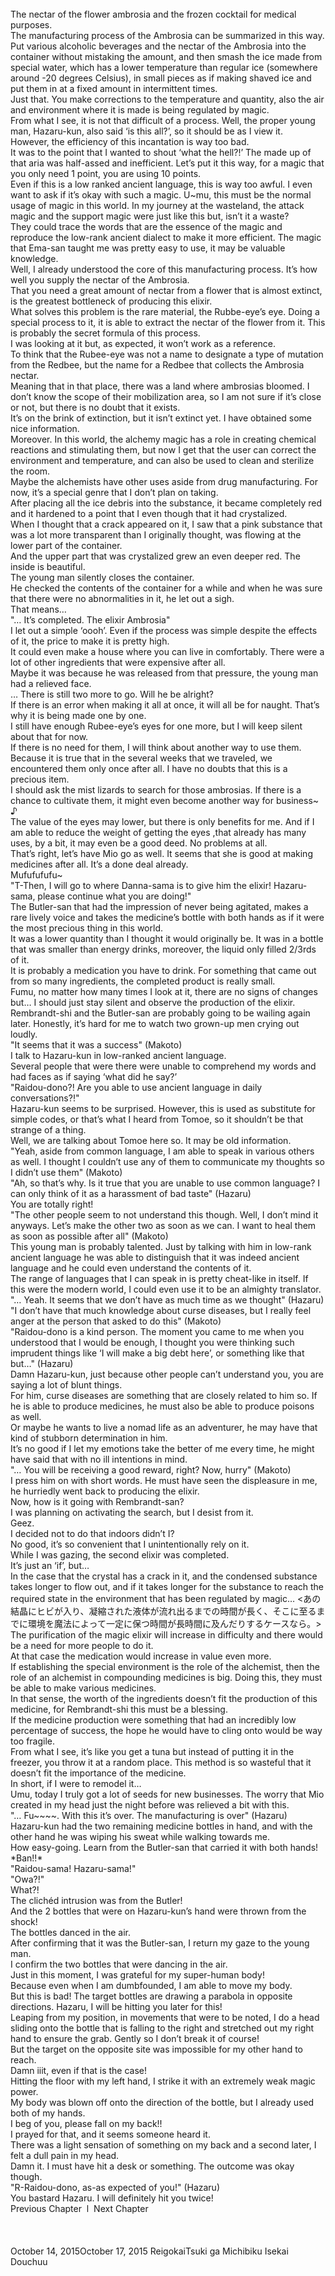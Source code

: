 <br/>
The nectar of the flower ambrosia and the frozen cocktail for medical purposes.<br/>
The manufacturing process of the Ambrosia can be summarized in this way.<br/>
Put various alcoholic beverages and the nectar of the Ambrosia into the container without mistaking the amount, and then smash the ice made from special water, which has a lower temperature than regular ice (somewhere around -20 degrees Celsius), in small pieces as if making shaved ice and put them in at a fixed amount in intermittent times.<br/>
Just that. You make corrections to the temperature and quantity, also the air and environment where it is made is being regulated by magic.<br/>
From what I see, it is not that difficult of a process. Well, the proper young man, Hazaru-kun, also said ‘is this all?’, so it should be as I view it.<br/>
However, the efficiency of this incantation is way too bad.<br/>
It was to the point that I wanted to shout ‘what the hell?!’ The made up of that aria was half-assed and inefficient. Let’s put it this way, for a magic that you only need 1 point, you are using 10 points.<br/>
Even if this is a low ranked ancient language, this is way too awful. I even want to ask if it’s okay with such a magic. U~mu, this must be the normal usage of magic in this world. In my journey at the wasteland, the attack magic and the support magic were just like this but, isn’t it a waste?<br/>
They could trace the words that are the essence of the magic and reproduce the low-rank ancient dialect to make it more efficient. The magic that Ema-san taught me was pretty easy to use, it may be valuable knowledge.<br/>
Well, I already understood the core of this manufacturing process. It’s how well you supply the nectar of the Ambrosia.<br/>
That you need a great amount of nectar from a flower that is almost extinct, is the greatest bottleneck of producing this elixir.<br/>
What solves this problem is the rare material, the Rubbe-eye’s eye. Doing a special process to it, it is able to extract the nectar of the flower from it. This is probably the secret formula of this process.<br/>
I was looking at it but, as expected, it won’t work as a reference.<br/>
To think that the Rubee-eye was not a name to designate a type of mutation from the Redbee, but the name for a Redbee that collects the Ambrosia nectar.<br/>
Meaning that in that place, there was a land where ambrosias bloomed. I don’t know the scope of their mobilization area, so I am not sure if it’s close or not, but there is no doubt that it exists.<br/>
It’s on the brink of extinction, but it isn’t extinct yet. I have obtained some nice information.<br/>
Moreover. In this world, the alchemy magic has a role in creating chemical reactions and stimulating them, but now I get that the user can correct the environment and temperature, and can also be used to clean and sterilize the room.<br/>
Maybe the alchemists have other uses aside from drug manufacturing. For now, it’s a special genre that I don’t plan on taking.<br/>
After placing all the ice debris into the substance, it became completely red and it hardened to a point that I even though that it had crystalized.<br/>
When I thought that a crack appeared on it, I saw that a pink substance that was a lot more transparent than I originally thought, was flowing at the lower part of the container.<br/>
And the upper part that was crystalized grew an even deeper red. The inside is beautiful.<br/>
The young man silently closes the container.<br/>
He checked the contents of the container for a while and when he was sure that there were no abnormalities in it, he let out a sigh.<br/>
That means…<br/>
"… It’s completed. The elixir Ambrosia"<br/>
I let out a simple ‘oooh’. Even if the process was simple despite the effects of it, the price to make it is pretty high.<br/>
It could even make a house where you can live in comfortably. There were a lot of other ingredients that were expensive after all.<br/>
Maybe it was because he was released from that pressure, the young man had a relieved face.<br/>
… There is still two more to go. Will he be alright?<br/>
If there is an error when making it all at once, it will all be for naught. That’s why it is being made one by one.<br/>
I still have enough Rubee-eye’s eyes for one more, but I will keep silent about that for now.<br/>
If there is no need for them, I will think about another way to use them.<br/>
Because it is true that in the several weeks that we traveled, we encountered them only once after all. I have no doubts that this is a precious item.<br/>
I should ask the mist lizards to search for those ambrosias. If there is a chance to cultivate them, it might even become another way for business~ ♪<br/>
The value of the eyes may lower, but there is only benefits for me. And if I am able to reduce the weight of getting the eyes ,that already has many uses, by a bit, it may even be a good deed. No problems at all.<br/>
That’s right, let’s have Mio go as well. It seems that she is good at making medicines after all. It’s a done deal already.<br/>
Mufufufufu~<br/>
"T-Then, I will go to where Danna-sama is to give him the elixir! Hazaru-sama, please continue what you are doing!"<br/>
The Butler-san that had the impression of never being agitated, makes a rare lively voice and takes the medicine’s bottle with both hands as if it were the most precious thing in this world.<br/>
It was a lower quantity than I thought it would originally be. It was in a bottle that was smaller than energy drinks, moreover, the liquid only filled 2/3rds of it.<br/>
It is probably a medication you have to drink. For something that came out from so many ingredients, the completed product is really small.<br/>
Fumu, no matter how many times I look at it, there are no signs of changes but… I should just stay silent and observe the production of the elixir.<br/>
Rembrandt-shi and the Butler-san are probably going to be wailing again later. Honestly, it’s hard for me to watch two grown-up men crying out loudly.<br/>
"It seems that it was a success" (Makoto)<br/>
I talk to Hazaru-kun in low-ranked ancient language.<br/>
Several people that were there were unable to comprehend my words and had faces as if saying ‘what did he say?’<br/>
"Raidou-dono?! Are you able to use ancient language in daily conversations?!"<br/>
Hazaru-kun seems to be surprised. However, this is used as substitute for simple codes, or that’s what I heard from Tomoe, so it shouldn’t be that strange of a thing.<br/>
Well, we are talking about Tomoe here so. It may be old information.<br/>
"Yeah, aside from common language, I am able to speak in various others as well. I thought I couldn’t use any of them to communicate my thoughts so I didn’t use them" (Makoto)<br/>
"Ah, so that’s why. Is it true that you are unable to use common language? I can only think of it as a harassment of bad taste" (Hazaru)<br/>
You are totally right!<br/>
"The other people seem to not understand this though. Well, I don’t mind it anyways. Let’s make the other two as soon as we can. I want to heal them as soon as possible after all" (Makoto)<br/>
This young man is probably talented. Just by talking with him in low-rank ancient language he was able to distinguish that it was indeed ancient language and he could even understand the contents of it.<br/>
The range of languages that I can speak in is pretty cheat-like in itself. If this were the modern world, I could even use it to be an almighty translator. <TN: and I would envy you for it><br/>
"… Yeah. It seems that we don’t have as much time as we thought" (Hazaru)<br/>
"I don’t have that much knowledge about curse diseases, but I really feel anger at the person that asked to do this" (Makoto)<br/>
"Raidou-dono is a kind person. The moment you came to me when you understood that I would be enough, I thought you were thinking such imprudent things like ‘I will make a big debt here’, or something like that but…" (Hazaru)<br/>
Damn Hazaru-kun, just because other people can’t understand you, you are saying a lot of blunt things.<br/>
For him, curse diseases are something that are closely related to him so. If he is able to produce medicines, he must also be able to produce poisons as well.<br/>
Or maybe he wants to live a nomad life as an adventurer, he may have that kind of stubborn determination in him.<br/>
It’s no good if I let my emotions take the better of me every time, he might have said that with no ill intentions in mind.<br/>
"… You will be receiving a good reward, right? Now, hurry" (Makoto)<br/>
I press him on with short words. He must have seen the displeasure in me, he hurriedly went back to producing the elixir.<br/>
Now, how is it going with Rembrandt-san?<br/>
I was planning on activating the search, but I desist from it.<br/>
Geez.<br/>
I decided not to do that indoors didn’t I?<br/>
No good, it’s so convenient that I unintentionally rely on it.<br/>
While I was gazing, the second elixir was completed.<br/>
It’s just an ‘if’, but…<br/>
In the case that the crystal has a crack in it, and the condensed substance takes longer to flow out, and if it takes longer for the substance to reach the required state in the environment that has been regulated by magic… <あの結晶にヒビが入り、凝縮された液体が流れ出るまでの時間が長く、そこに至るまでに環境を魔法によって一定に保つ時間が長時間に及んだりするケースなら。><br/>
The purification of the magic elixir will increase in difficulty and there would be a need for more people to do it.<br/>
At that case the medication would increase in value even more.<br/>
If establishing the special environment is the role of the alchemist, then the role of an alchemist in compounding medicines is big. Doing this, they must be able to make various medicines.<br/>
In that sense, the worth of the ingredients doesn’t fit the production of this medicine, for Rembrandt-shi this must be a blessing.<br/>
If the medicine production were something that had an incredibly low percentage of success, the hope he would have to cling onto would be way too fragile.<br/>
From what I see, it’s like you get a tuna but instead of putting it in the freezer, you throw it at a random place. This method is so wasteful that it doesn’t fit the importance of the medicine.<br/>
In short, if I were to remodel it…<br/>
Umu, today I truly got a lot of seeds for new businesses. The worry that Mio created in my head just the night before was relieved a bit with this.<br/>
"… Fu~~~~. With this it’s over. The manufacturing is over" (Hazaru)<br/>
Hazaru-kun had the two remaining medicine bottles in hand, and with the other hand he was wiping his sweat while walking towards me.<br/>
How easy-going. Learn from the Butler-san that carried it with both hands!<br/>
*Ban!!*<br/>
"Raidou-sama! Hazaru-sama!"<br/>
"Owa?!"<br/>
What?!<br/>
The clichéd intrusion was from the Butler!<br/>
And the 2 bottles that were on Hazaru-kun’s hand were thrown from the shock!<br/>
The bottles danced in the air.<br/>
After confirming that it was the Butler-san, I return my gaze to the young man.<br/>
I confirm the two bottles that were dancing in the air.<br/>
Just in this moment, I was grateful for my super-human body!<br/>
Because even when I am dumbfounded, I am able to move my body.<br/>
But this is bad! The target bottles are drawing a parabola in opposite directions. Hazaru, I will be hitting you later for this!<br/>
Leaping from my position, in movements that were to be noted, I do a head sliding onto the bottle that is falling to the right and stretched out my right hand to ensure the grab. Gently so I don’t break it of course!<br/>
But the target on the opposite site was impossible for my other hand to reach.<br/>
Damn iiit, even if that is the case!<br/>
Hitting the floor with my left hand, I strike it with an extremely weak magic power.<br/>
My body was blown off onto the direction of the bottle, but I already used both of my hands.<br/>
I beg of you, please fall on my back!!<br/>
I prayed for that, and it seems someone heard it.<br/>
There was a light sensation of something on my back and a second later, I felt a dull pain in my head.<br/>
Damn it. I must have hit a desk or something. The outcome was okay though.<br/>
"R-Raidou-dono, as-as expected of you!" (Hazaru)<br/>
You bastard Hazaru. I will definitely hit you twice!<br/>
Previous Chapter  l  Next Chapter<br/>
<br/>
<br/>
<br/>
October 14, 2015October 17, 2015 ReigokaiTsuki ga Michibiku Isekai Douchuu <br/>
<br/>
<br/>

